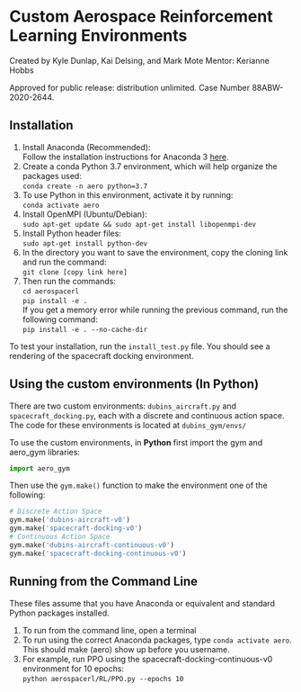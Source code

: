 # Custom Aerospace Reinforcement Learning Environments
Created by Kyle Dunlap, Kai Delsing, and Mark Mote
Mentor: Kerianne Hobbs

Approved for public release: distribution unlimited. Case Number 88ABW-2020-2644.


## Installation
1. Install Anaconda (Recommended):  
Follow the installation instructions for Anaconda 3 [here](https://docs.continuum.io/anaconda/install/).  
2. Create a conda Python 3.7 environment, which will help organize the packages used:  
`conda create -n aero python=3.7`  
3. To use Python in this environment, activate it by running:  
`conda activate aero`  
4. Install OpenMPI (Ubuntu/Debian):  
`sudo apt-get update && sudo apt-get install libopenmpi-dev`  
5. Install Python header files:  
`sudo apt-get install python-dev`  
6. In the directory you want to save the environment, copy the cloning link and run the command:  
`git clone [copy link here]`
7. Then run the commands:  
`cd aerospacerl`  
`pip install -e .`  
If you get a memory error while running the previous command, run the following command:  
`pip install -e . --no-cache-dir`

To test your installation, run the `install_test.py` file. You should see a rendering of the spacecraft docking environment.  

## Using the custom environments (In Python)
There are two custom environments: `dubins_aircraft.py` and `spacecraft_docking.py`, each with a discrete and continuous action space.  The code for these environments is located at `dubins_gym/envs/`  

To use the custom environments, in __Python__ first import the gym and aero_gym libraries:  
```python
import aero_gym
```  
Then use the `gym.make()` function to make the environment one of the following:  
```python
# Discrete Action Space
gym.make('dubins-aircraft-v0')
gym.make('spacecraft-docking-v0')
# Continuous Action Space
gym.make('dubins-aircraft-continuous-v0')
gym.make('spacecraft-docking-continuous-v0')
```

## Running from the Command Line
These files assume that you have Anaconda or equivalent and standard Python packages installed.  
1. To run from the command line, open a terminal  
2. To run using the correct Anaconda packages, type `conda activate aero`. This should make (aero) show up before you username.  
3. For example, run PPO using the spacecraft-docking-continuous-v0 environment for 10 epochs:  
`python aerospacerl/RL/PPO.py --epochs 10`
